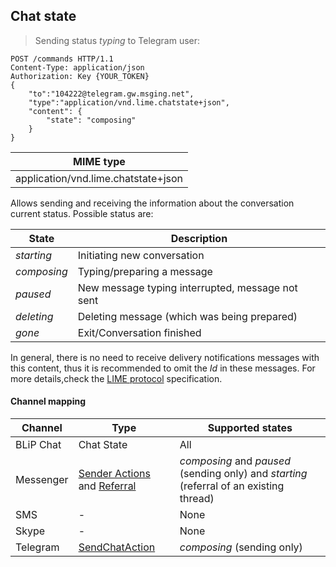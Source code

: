 ## Chat state

>Sending status *typing* to Telegram user:

```http
POST /commands HTTP/1.1
Content-Type: application/json
Authorization: Key {YOUR_TOKEN}
{
    "to":"104222@telegram.gw.msging.net",
    "type":"application/vnd.lime.chatstate+json",
    "content": {
        "state": "composing"
    }
}
```

| MIME type                                 |
|-------------------------------------------|
| application/vnd.lime.chatstate+json |

Allows sending and receiving the information about the conversation current status. Possible status are:

| State        | Description                          |
|---------------|------------------------------------|
| *starting*    | Initiating new conversation |
| *composing*   | Typing/preparing a message  |
| *paused*      | New message typing interrupted, message not sent   |
| *deleting*    | Deleting message (which was being prepared) |
| *gone*        | Exit/Conversation finished  |

In general, there is no need to receive delivery notifications messages with this content, thus it is recommended to omit the *Id* in these messages. For more details,check the [LIME protocol](http://limeprotocol.org/content-types.html#chatstate) specification.



#### Channel mapping

| Channel              | Type      | Supported states      | 
|----------------------|-----------|-------------------------|
| BLiP Chat            | Chat State | All |
| Messenger            | [Sender Actions](https://developers.facebook.com/docs/messenger-platform/send-api-reference/sender-actions) and [Referral](https://developers.facebook.com/docs/messenger-platform/webhook-reference/referral) | *composing* and *paused* (sending only)  and *starting* (referral of an existing thread)|
| SMS                | - | None |
| Skype              | - | None |
| Telegram           | [SendChatAction](https://core.telegram.org/bots/api#sendchataction) | *composing* (sending only) |
